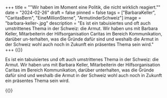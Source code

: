 +++
title = "\"Wir haben im Moment eine Politik, die nicht wirklich reagiert.\""
date = "2024-02-26"
draft = false
pinned = false
tags = ["BarbaraKeller", "CaritasBern", "EineMillionSterne", "ArmutinderSchweiz"]
image = "barbara-keller-.jpg"
description = "Es ist ein tabuisiertes und oft auch umstrittenes Thema in der Schweiz: die Armut. Wir haben uns mit Barbara Keller, Mitarbeiterin der Hilfsorganisation Caritas im Bereich Kommunikation, darüber un-terhalten, was die Gründe dafür sind und weshalb die Armut in der Schweiz wohl auch noch in Zukunft ein präsentes Thema sein wird."
+++
{{<lead>}}

Es ist ein tabuisiertes und oft auch umstrittenes Thema in der Schweiz: die Armut. Wir haben uns mit Barbara Keller, Mitarbeiterin der Hilfsorganisation Caritas im Bereich Kommunikation, darüber unterhalten, was die Gründe dafür sind und weshalb die Armut in der Schweiz wohl auch noch in Zukunft ein präsentes Thema sein wird. 

{{</lead>}}